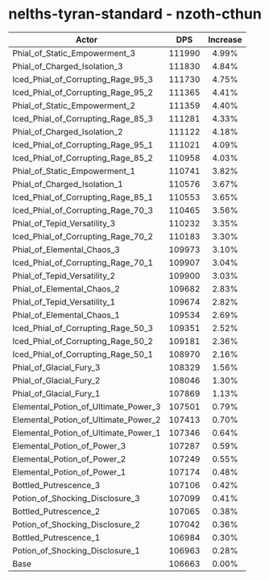 # nelths-tyran-standard - nzoth-cthun
| Actor | DPS | Increase |
|---|:---:|:---:|
|Phial_of_Static_Empowerment_3|111990|4.99%|
|Phial_of_Charged_Isolation_3|111830|4.84%|
|Iced_Phial_of_Corrupting_Rage_95_3|111730|4.75%|
|Iced_Phial_of_Corrupting_Rage_95_2|111365|4.41%|
|Phial_of_Static_Empowerment_2|111359|4.40%|
|Iced_Phial_of_Corrupting_Rage_85_3|111281|4.33%|
|Phial_of_Charged_Isolation_2|111122|4.18%|
|Iced_Phial_of_Corrupting_Rage_95_1|111021|4.09%|
|Iced_Phial_of_Corrupting_Rage_85_2|110958|4.03%|
|Phial_of_Static_Empowerment_1|110741|3.82%|
|Phial_of_Charged_Isolation_1|110576|3.67%|
|Iced_Phial_of_Corrupting_Rage_85_1|110553|3.65%|
|Iced_Phial_of_Corrupting_Rage_70_3|110465|3.56%|
|Phial_of_Tepid_Versatility_3|110232|3.35%|
|Iced_Phial_of_Corrupting_Rage_70_2|110183|3.30%|
|Phial_of_Elemental_Chaos_3|109973|3.10%|
|Iced_Phial_of_Corrupting_Rage_70_1|109907|3.04%|
|Phial_of_Tepid_Versatility_2|109900|3.03%|
|Phial_of_Elemental_Chaos_2|109682|2.83%|
|Phial_of_Tepid_Versatility_1|109674|2.82%|
|Phial_of_Elemental_Chaos_1|109534|2.69%|
|Iced_Phial_of_Corrupting_Rage_50_3|109351|2.52%|
|Iced_Phial_of_Corrupting_Rage_50_2|109181|2.36%|
|Iced_Phial_of_Corrupting_Rage_50_1|108970|2.16%|
|Phial_of_Glacial_Fury_3|108329|1.56%|
|Phial_of_Glacial_Fury_2|108046|1.30%|
|Phial_of_Glacial_Fury_1|107869|1.13%|
|Elemental_Potion_of_Ultimate_Power_3|107501|0.79%|
|Elemental_Potion_of_Ultimate_Power_2|107413|0.70%|
|Elemental_Potion_of_Ultimate_Power_1|107346|0.64%|
|Elemental_Potion_of_Power_3|107287|0.59%|
|Elemental_Potion_of_Power_2|107249|0.55%|
|Elemental_Potion_of_Power_1|107174|0.48%|
|Bottled_Putrescence_3|107106|0.42%|
|Potion_of_Shocking_Disclosure_3|107099|0.41%|
|Bottled_Putrescence_2|107065|0.38%|
|Potion_of_Shocking_Disclosure_2|107042|0.36%|
|Bottled_Putrescence_1|106984|0.30%|
|Potion_of_Shocking_Disclosure_1|106963|0.28%|
|Base|106663|0.00%|
